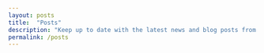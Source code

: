 ```yaml
---
layout: posts
title:  "Posts"
description: "Keep up to date with the latest news and blog posts from the Cybersecurity Club at UNH"
permalink: /posts
---
```


